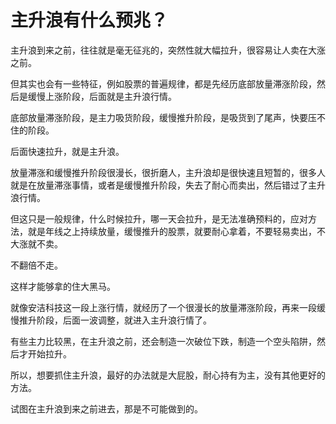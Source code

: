 # 主升浪有什么预兆？
[url]: (https://t.zsxq.com/yzBiiy3)

主升浪到来之前，往往就是毫无征兆的，突然性就大幅拉升，很容易让人卖在大涨之前。

但其实也会有一些特征，例如股票的普遍规律，都是先经历底部放量滞涨阶段，然后是缓慢上涨阶段，后面就是主升浪行情。

底部放量滞涨阶段，是主力吸货阶段，缓慢推升阶段，是吸货到了尾声，快要压不住的阶段。

后面快速拉升，就是主升浪。

放量滞涨和缓慢推升阶段很漫长，很折磨人，主升浪却是很快速且短暂的，很多人就是在放量滞涨事情，或者是缓慢推升阶段，失去了耐心而卖出，然后错过了主升浪行情。

但这只是一般规律，什么时候拉升，哪一天会拉升，是无法准确预料的，应对方法，就是年线之上持续放量，缓慢推升的股票，就要耐心拿着，不要轻易卖出，不大涨就不卖。

不翻倍不走。

这样才能够拿的住大黑马。

就像安洁科技这一段上涨行情，就经历了一个很漫长的放量滞涨阶段，再来一段缓慢推升阶段，后面一波调整，就进入主升浪行情了。

有些主力比较黑，在主升浪之前，还会制造一次破位下跌，制造一个空头陷阱，然后才开始拉升。

所以，想要抓住主升浪，最好的办法就是大屁股，耐心持有为主，没有其他更好的方法。

试图在主升浪到来之前进去，那是不可能做到的。